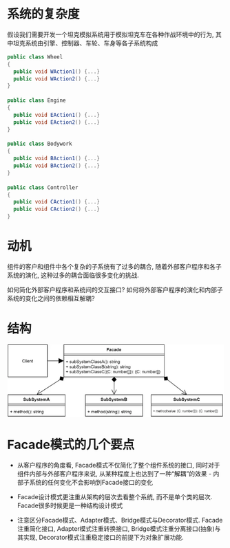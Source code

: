 # 系统的复杂度
假设我们需要开发一个坦克模拟系统用于模拟坦克车在各种作战环境中的行为, 其中坦克系统由引擎、控制器、车轮、车身等各子系统构成

```c#
public class Wheel
{
  public void WAction1() {...}
  public void WAction2() {...}
}

public class Engine
{
  public void EAction1() {...}
  public void EAction2() {...}
}

public class Bodywork
{
  public void BAction1() {...}
  public void BAction2() {...}
}

public class Controller
{
  public void CAction1() {...}
  public void CAction2() {...}
}
```
# 动机
组件的客户和组件中各个复杂的子系统有了过多的耦合, 随着外部客户程序和各子系统的演化, 这种过多的耦合面临很多变化的挑战.

如何简化外部客户程序和系统间的交互接口? 如何将外部客户程序的演化和内部子系统的变化之间的依赖相互解耦?

# 结构
![](./uml.webp)

# Facade模式的几个要点
* 从客户程序的角度看, Facade模式不仅简化了整个组件系统的接口, 同时对于组件内部与外部客户程序来说, 从某种程度上也达到了一种“解耦”的效果 - 内部子系统的任何变化不会影响到Facade接口的变化

* Facade设计模式更注重从架构的层次去看整个系统, 而不是单个类的层次. Facade很多时候更是一种结构设计模式

* 注意区分Facade模式、Adapter模式、Bridge模式与Decorator模式. Facade注重简化接口, Adapter模式注重转换接口, Bridge模式注重分离接口(抽象)与其实现, Decorator模式注重稳定接口的前提下为对象扩展功能.